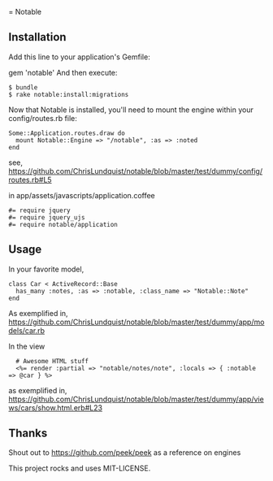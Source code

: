 = Notable

## Installation
Add this line to your application's Gemfile:

gem 'notable'
And then execute:

```
$ bundle
$ rake notable:install:migrations
```

Now that Notable is installed, you'll need to mount the engine within your config/routes.rb file:

```
Some::Application.routes.draw do
  mount Notable::Engine => "/notable", :as => :noted
end
```
see, https://github.com/ChrisLundquist/notable/blob/master/test/dummy/config/routes.rb#L5


in app/assets/javascripts/application.coffee
```
#= require jquery
#= require jquery_ujs
#= require notable/application
```

## Usage

In your favorite model,
```
class Car < ActiveRecord::Base
  has_many :notes, :as => :notable, :class_name => "Notable::Note"
end
```
As exemplified in, https://github.com/ChrisLundquist/notable/blob/master/test/dummy/app/models/car.rb

In the view
```
  # Awesome HTML stuff
  <%= render :partial => "notable/notes/note", :locals => { :notable => @car } %>
```
as exemplified in, https://github.com/ChrisLundquist/notable/blob/master/test/dummy/app/views/cars/show.html.erb#L23



## Thanks
Shout out to https://github.com/peek/peek as a reference on engines


This project rocks and uses MIT-LICENSE.
